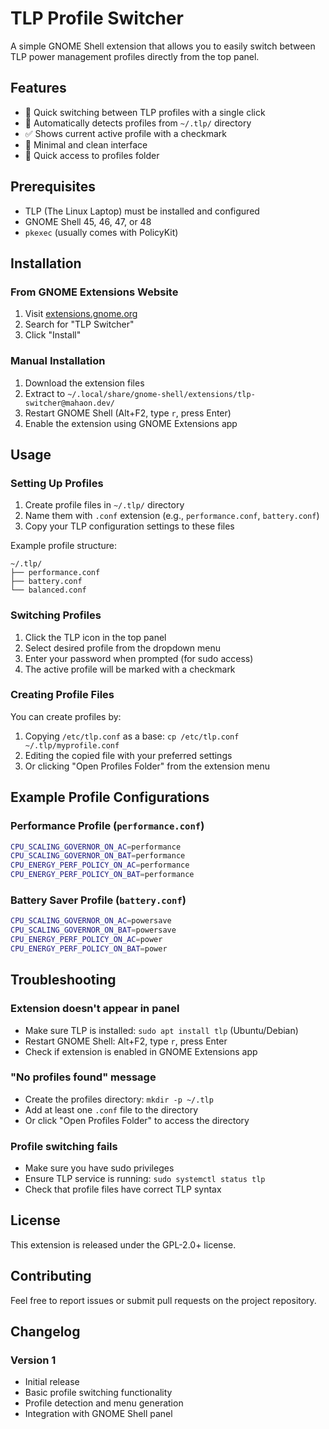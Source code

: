 # TLP Profile Switcher

A simple GNOME Shell extension that allows you to easily switch between TLP power management profiles directly from the top panel.

## Features

- 🔋 Quick switching between TLP profiles with a single click
- 📁 Automatically detects profiles from `~/.tlp/` directory
- ✅ Shows current active profile with a checkmark
- 🎯 Minimal and clean interface
- 📂 Quick access to profiles folder

## Prerequisites

- TLP (The Linux Laptop) must be installed and configured
- GNOME Shell 45, 46, 47, or 48
- `pkexec` (usually comes with PolicyKit)

## Installation

### From GNOME Extensions Website
1. Visit [extensions.gnome.org](https://extensions.gnome.org)
2. Search for "TLP Switcher"
3. Click "Install"

### Manual Installation
1. Download the extension files
2. Extract to `~/.local/share/gnome-shell/extensions/tlp-switcher@mahaon.dev/`
3. Restart GNOME Shell (Alt+F2, type `r`, press Enter)
4. Enable the extension using GNOME Extensions app

## Usage

### Setting Up Profiles
1. Create profile files in `~/.tlp/` directory
2. Name them with `.conf` extension (e.g., `performance.conf`, `battery.conf`)
3. Copy your TLP configuration settings to these files

Example profile structure:
```
~/.tlp/
├── performance.conf
├── battery.conf
└── balanced.conf
```

### Switching Profiles
1. Click the TLP icon in the top panel
2. Select desired profile from the dropdown menu
3. Enter your password when prompted (for sudo access)
4. The active profile will be marked with a checkmark

### Creating Profile Files
You can create profiles by:
1. Copying `/etc/tlp.conf` as a base: `cp /etc/tlp.conf ~/.tlp/myprofile.conf`
2. Editing the copied file with your preferred settings
3. Or clicking "Open Profiles Folder" from the extension menu

## Example Profile Configurations

### Performance Profile (`performance.conf`)
```bash
CPU_SCALING_GOVERNOR_ON_AC=performance
CPU_SCALING_GOVERNOR_ON_BAT=performance
CPU_ENERGY_PERF_POLICY_ON_AC=performance
CPU_ENERGY_PERF_POLICY_ON_BAT=performance
```

### Battery Saver Profile (`battery.conf`)
```bash
CPU_SCALING_GOVERNOR_ON_AC=powersave
CPU_SCALING_GOVERNOR_ON_BAT=powersave
CPU_ENERGY_PERF_POLICY_ON_AC=power
CPU_ENERGY_PERF_POLICY_ON_BAT=power
```

## Troubleshooting

### Extension doesn't appear in panel
- Make sure TLP is installed: `sudo apt install tlp` (Ubuntu/Debian)
- Restart GNOME Shell: Alt+F2, type `r`, press Enter
- Check if extension is enabled in GNOME Extensions app

### "No profiles found" message
- Create the profiles directory: `mkdir -p ~/.tlp`
- Add at least one `.conf` file to the directory
- Or click "Open Profiles Folder" to access the directory

### Profile switching fails
- Make sure you have sudo privileges
- Ensure TLP service is running: `sudo systemctl status tlp`
- Check that profile files have correct TLP syntax

## License

This extension is released under the GPL-2.0+ license.

## Contributing

Feel free to report issues or submit pull requests on the project repository.

## Changelog

### Version 1
- Initial release
- Basic profile switching functionality
- Profile detection and menu generation
- Integration with GNOME Shell panel